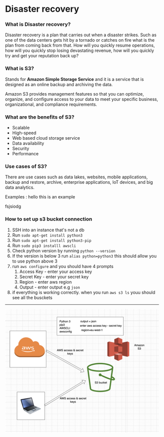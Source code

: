 # Disaster recovery

### What is Disaster recovery?

Disaster recovery is a plan that carries out when a disaster strikes. Such as one of the data centers gets hit by a tornado or catches on fire what is the plan from coming back from that. How will you quickly resume operations, how will you quickly stop losing devastating revenue, how will you quickly try and get your reputation back up?

### What is S3?

Stands for **Amazon Simple Storage Service** and it is a service that is designed as an online backup and archiving the data. 

Amazon S3 provides management features so that you can optimize, organize, and configure access to your data to meet your specific business, organizational, and compliance requirements.

### What are the benefits of S3?

- Scalable 
- High-speed
- Web based cloud storage service
- Data availability
- Security
- Performance

### Use cases of S3?

There are use cases such as data lakes, websites, mobile applications, backup and restore, archive, enterprise applications, IoT devices, and big data analytics.

Examples
: hello this is an example

fsjsiodg
### How to set up s3 bucket connection

1. SSH into an instance that's not a db
2. Run `sudo apt-get install python3`
3. Run `sudo apt-get install python3-pip`
4. Run `sudo pip3 installl awscli`
5. Check python version by running `python --version`
6. If the version is below 3 run `alias python=python3` this should allow you to use python above 3
7. run `aws configure` and you should have 4 prompts 
   1. Access Key - enter your access key
   2. Secret Key - enter your secret key
   3. Region - enter aws region
   4. Output - enter output e.g `json`
8. if everything is working correctly. when you run `aws s3 ls` youu should see all the busckets 

---

<!-- ![alt text](https://github.com/Subzy132/eng130-aws-intro/blob/main/images/s3diagram.png) -->

![Alt text](/images/s3diagram.png "s3 diagram")